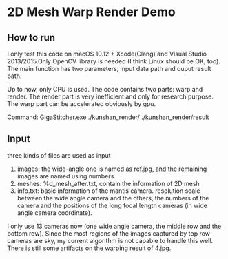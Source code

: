 # 2D Mesh Warp Render Demo

## How to run

I only test this code on macOS 10.12 + Xcode(Clang) and Visual Studio 2013/2015.Only OpenCV library is needed (I think Linux should be OK, too).
The main function has two parameters, input data path and ouput result path.

Up to now, only CPU is used. The code contains two parts: warp and render. The render part is very inefficient and only for research purpose. The warp part can be accelerated obviously by gpu.

Command: GigaStitcher.exe ./kunshan_render/ ./kunshan_render/result

## Input

three kinds of files are used as input

1. images: the wide-angle one is named as ref.jpg, and the remaining images are named using numbers.
2. meshes: %d_mesh_after.txt, contain the information of 2D mesh
3. info.txt: basic information of the mantis camera. resolution scale between the wide angle camera and the others, the numbers of the camera and the positions of the long focal length cameras (in wide angle camera coordinate).

I only use 13 cameras now (one wide angle camera, the middle row and the bottom row). Since the most regions of the images captured by top row cameras are sky, my current algorithm is not capable to handle this well.
There is still some artifacts on the warping result of 4.jpg.



